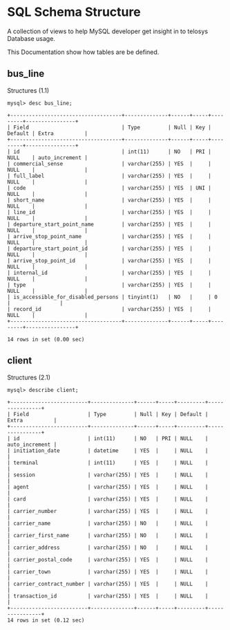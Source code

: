 # SQL Schema Structure

A collection of views to help MySQL developer get insight in to telosys Database usage.

This Documentation show how tables are be defined.

## bus_line

Structures (1.1)

    mysql> desc bus_line;
    
    +------------------------------------+--------------+------+-----+---------+----------------+
    | Field                              | Type         | Null | Key | Default | Extra          |
    +------------------------------------+--------------+------+-----+---------+----------------+
    | id                                 | int(11)      | NO   | PRI | NULL    | auto_increment |
    | commercial_sense                   | varchar(255) | YES  |     | NULL    |                |
    | full_label                         | varchar(255) | YES  |     | NULL    |                |
    | code                               | varchar(255) | YES  | UNI | NULL    |                |
    | short_name                         | varchar(255) | YES  |     | NULL    |                |
    | line_id                            | varchar(255) | YES  |     | NULL    |                |
    | departure_start_point_name         | varchar(255) | YES  |     | NULL    |                |
    | arrive_stop_point_name             | varchar(255) | YES  |     | NULL    |                |
    | departure_start_point_id           | varchar(255) | YES  |     | NULL    |                |
    | arrive_stop_point_id               | varchar(255) | YES  |     | NULL    |                |
    | internal_id                        | varchar(255) | YES  |     | NULL    |                |
    | type                               | varchar(255) | YES  |     | NULL    |                |
    | is_accessible_for_disabled_persons | tinyint(1)   | NO   |     | 0       |                |
    | record_id                          | varchar(255) | YES  |     | NULL    |                |
    +------------------------------------+--------------+------+-----+---------+----------------+
    
    14 rows in set (0.00 sec)

## client

Structures (2.1)

    mysql> describe client;
    
    +-------------------------+--------------+------+-----+---------+----------------+
    | Field                   | Type         | Null | Key | Default | Extra          |
    +-------------------------+--------------+------+-----+---------+----------------+
    | id                      | int(11)      | NO   | PRI | NULL    | auto_increment |
    | initiation_date         | datetime     | YES  |     | NULL    |                |
    | terminal                | int(11)      | YES  |     | NULL    |                |
    | session                 | varchar(255) | YES  |     | NULL    |                |
    | agent                   | varchar(255) | YES  |     | NULL    |                |
    | card                    | varchar(255) | YES  |     | NULL    |                |
    | carrier_number          | varchar(255) | YES  |     | NULL    |                |
    | carrier_name            | varchar(255) | NO   |     | NULL    |                |
    | carrier_first_name      | varchar(255) | NO   |     | NULL    |                |
    | carrier_address         | varchar(255) | NO   |     | NULL    |                |
    | carrier_postal_code     | varchar(255) | YES  |     | NULL    |                |
    | carrier_town            | varchar(255) | YES  |     | NULL    |                |
    | carrier_contract_number | varchar(255) | YES  |     | NULL    |                |
    | transaction_id          | varchar(255) | YES  |     | NULL    |                |
    +-------------------------+--------------+------+-----+---------+----------------+
    14 rows in set (0.12 sec)